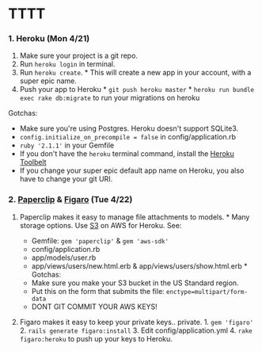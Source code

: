 # TTTT

### 1. Heroku (Mon 4/21)
  1. Make sure your project is a git repo.
  2. Run `heroku login` in terminal.
  3. Run `heroku create`.
    * This will create a new app in your account, with a super epic name.
  4. Push your app to Heroku
    * `git push heroku master`
    * `heroku run bundle exec rake db:migrate` to run your migrations on heroku

  Gotchas:
  * Make sure you're using Postgres. Heroku doesn't support SQLite3.
  * `config.initialize_on_precompile = false` in config/application.rb
  * `ruby '2.1.1'` in your Gemfile
  * If you don't have the `heroku` terminal command, install the [Heroku Toolbelt](https://toolbelt.heroku.com/)
  * If you change your super epic default app name on Heroku, you also have to change your git URI.

### 2. [Paperclip][paperclip] &  [Figaro][figaro] (Tue 4/22)
  1. Paperclip makes it easy to manage file attachments to models.
    * Many storage options. Use [S3][s3] on AWS for Heroku. See:
      * Gemfile: `gem 'paperclip'` & `gem 'aws-sdk'`
      * config/application.rb
      * app/models/user.rb
      * app/views/users/new.html.erb & app/views/users/show.html.erb
    * Gotchas:
      * Make sure you make your S3 bucket in the US Standard region.
      * Put this on the form that submits the file: `enctype=multipart/form-data`
      * DONT GIT COMMIT YOUR AWS KEYS!

  2. Figaro makes it easy to keep your private keys.. private.
    1. `gem 'figaro'`
    2. `rails generate figaro:install`
    3. Edit config/application.yml
    4. `rake figaro:heroku` to push up your keys to Heroku.

[paperclip]: https://github.com/thoughtbot/paperclip
[figaro]: https://github.com/laserlemon/figaro
[s3]: http://aws.amazon.com/s3/



